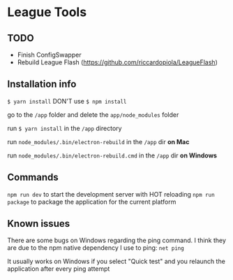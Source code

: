 # League Tools

## TODO
- Finish ConfigSwapper
- Rebuild League Flash (https://github.com/riccardopiola/LeagueFlash)

## Installation info
`$ yarn install` DON'T use `$ npm install`

go to the `/app` folder and delete the `app/node_modules` folder

run `$ yarn install` in the `/app` directory

run `node_modules/.bin/electron-rebuild` in the `/app` dir **on Mac**

run `node_modules/.bin/electron-rebuild.cmd` in the `/app` dir **on Windows**

## Commands
`npm run dev` to start the development server with HOT reloading
`npm run package` to package the application for the current platform

## Known issues
There are some bugs on Windows regarding the ping command.
I think they are due to the npm native dependency I use to ping: `net ping`

It usually works on Windows if you select "Quick test" and you relaunch the application after every ping attempt
